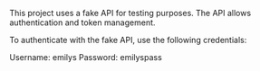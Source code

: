 This project uses a fake API for testing purposes. The API allows authentication and token management.

To authenticate with the fake API, use the following credentials:

Username: emilys
Password: emilyspass
